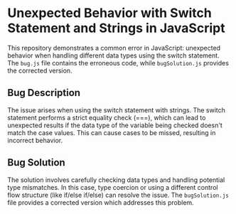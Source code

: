 # Unexpected Behavior with Switch Statement and Strings in JavaScript

This repository demonstrates a common error in JavaScript: unexpected behavior when handling different data types using the switch statement. The `bug.js` file contains the erroneous code, while `bugSolution.js` provides the corrected version.

## Bug Description

The issue arises when using the switch statement with strings.  The switch statement performs a strict equality check (===), which can lead to unexpected results if the data type of the variable being checked doesn't match the case values. This can cause cases to be missed, resulting in incorrect behavior.

## Bug Solution

The solution involves carefully checking data types and handling potential type mismatches. In this case, type coercion or using a different control flow structure (like if/else if/else) can resolve the issue.  The `bugSolution.js` file provides a corrected version which addresses this problem.